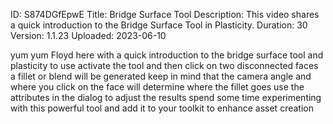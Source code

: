 ID: S874DGfEpwE
Title: Bridge Surface Tool
Description: This video shares a quick introduction to the Bridge Surface Tool in Plasticity.
Duration: 30
Version: 1.1.23
Uploaded: 2023-06-10

yum yum Floyd here with a quick
introduction to the bridge surface tool
and plasticity to use activate the tool
and then click on two disconnected faces
a fillet or blend will be generated keep
in mind that the camera angle and where
you click on the face will determine
where the fillet goes use the attributes
in the dialog to adjust the results
spend some time experimenting with this
powerful tool and add it to your toolkit
to enhance asset creation
